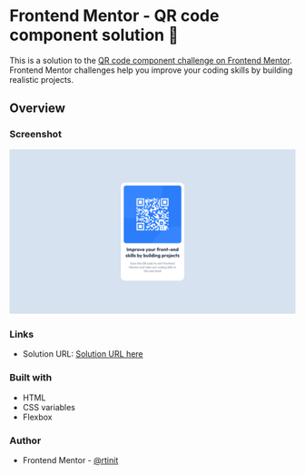 # Frontend Mentor - QR code component solution 🚀

This is a solution to the [QR code component challenge on Frontend Mentor](https://www.frontendmentor.io/challenges/qr-code-component-iux_sIO_H). Frontend Mentor challenges help you improve your coding skills by building realistic projects.

## Overview

### Screenshot

![](./images/screenshot.png)

### Links

- Solution URL: [Solution URL here](https://rtinit.github.io/qr-code-component/)

### Built with

- HTML
- CSS variables
- Flexbox

### Author

- Frontend Mentor - [@rtinit](https://www.frontendmentor.io/profile/rtinit)
